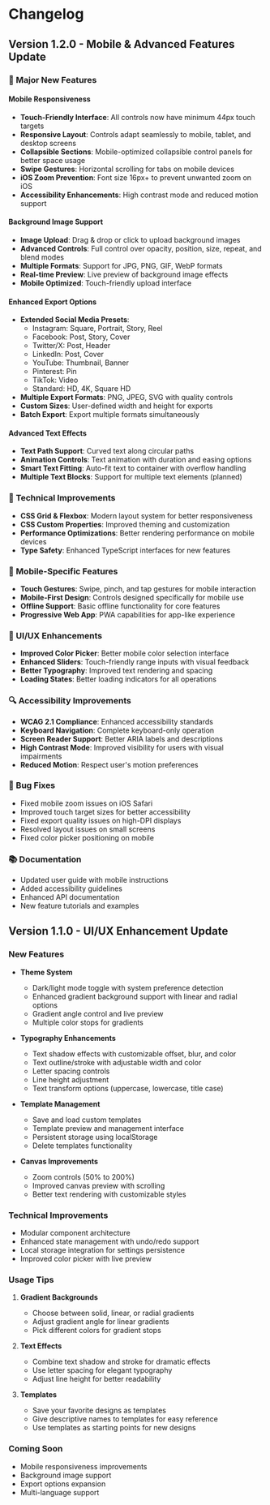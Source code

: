 # Changelog

## Version 1.2.0 - Mobile & Advanced Features Update

### 🎉 Major New Features

#### Mobile Responsiveness
- **Touch-Friendly Interface**: All controls now have minimum 44px touch targets
- **Responsive Layout**: Controls adapt seamlessly to mobile, tablet, and desktop screens
- **Collapsible Sections**: Mobile-optimized collapsible control panels for better space usage
- **Swipe Gestures**: Horizontal scrolling for tabs on mobile devices
- **iOS Zoom Prevention**: Font size 16px+ to prevent unwanted zoom on iOS
- **Accessibility Enhancements**: High contrast mode and reduced motion support

#### Background Image Support
- **Image Upload**: Drag & drop or click to upload background images
- **Advanced Controls**: Full control over opacity, position, size, repeat, and blend modes
- **Multiple Formats**: Support for JPG, PNG, GIF, WebP formats
- **Real-time Preview**: Live preview of background image effects
- **Mobile Optimized**: Touch-friendly upload interface

#### Enhanced Export Options
- **Extended Social Media Presets**:
  - Instagram: Square, Portrait, Story, Reel
  - Facebook: Post, Story, Cover
  - Twitter/X: Post, Header
  - LinkedIn: Post, Cover
  - YouTube: Thumbnail, Banner
  - Pinterest: Pin
  - TikTok: Video
  - Standard: HD, 4K, Square HD
- **Multiple Export Formats**: PNG, JPEG, SVG with quality controls
- **Custom Sizes**: User-defined width and height for exports
- **Batch Export**: Export multiple formats simultaneously

#### Advanced Text Effects
- **Text Path Support**: Curved text along circular paths
- **Animation Controls**: Text animation with duration and easing options
- **Smart Text Fitting**: Auto-fit text to container with overflow handling
- **Multiple Text Blocks**: Support for multiple text elements (planned)

### 🔧 Technical Improvements
- **CSS Grid & Flexbox**: Modern layout system for better responsiveness
- **CSS Custom Properties**: Improved theming and customization
- **Performance Optimizations**: Better rendering performance on mobile devices
- **Type Safety**: Enhanced TypeScript interfaces for new features

### 📱 Mobile-Specific Features
- **Touch Gestures**: Swipe, pinch, and tap gestures for mobile interaction
- **Mobile-First Design**: Controls designed specifically for mobile use
- **Offline Support**: Basic offline functionality for core features
- **Progressive Web App**: PWA capabilities for app-like experience

### 🎨 UI/UX Enhancements
- **Improved Color Picker**: Better mobile color selection interface
- **Enhanced Sliders**: Touch-friendly range inputs with visual feedback
- **Better Typography**: Improved text rendering and spacing
- **Loading States**: Better loading indicators for all operations

### 🔍 Accessibility Improvements
- **WCAG 2.1 Compliance**: Enhanced accessibility standards
- **Keyboard Navigation**: Complete keyboard-only operation
- **Screen Reader Support**: Better ARIA labels and descriptions
- **High Contrast Mode**: Improved visibility for users with visual impairments
- **Reduced Motion**: Respect user's motion preferences

### 🐛 Bug Fixes
- Fixed mobile zoom issues on iOS Safari
- Improved touch target sizes for better accessibility
- Fixed export quality issues on high-DPI displays
- Resolved layout issues on small screens
- Fixed color picker positioning on mobile

### 📚 Documentation
- Updated user guide with mobile instructions
- Added accessibility guidelines
- Enhanced API documentation
- New feature tutorials and examples

## Version 1.1.0 - UI/UX Enhancement Update

### New Features
- **Theme System**
  - Dark/light mode toggle with system preference detection
  - Enhanced gradient background support with linear and radial options
  - Gradient angle control and live preview
  - Multiple color stops for gradients

- **Typography Enhancements**
  - Text shadow effects with customizable offset, blur, and color
  - Text outline/stroke with adjustable width and color
  - Letter spacing controls
  - Line height adjustment
  - Text transform options (uppercase, lowercase, title case)

- **Template Management**
  - Save and load custom templates
  - Template preview and management interface
  - Persistent storage using localStorage
  - Delete templates functionality

- **Canvas Improvements**
  - Zoom controls (50% to 200%)
  - Improved canvas preview with scrolling
  - Better text rendering with customizable styles

### Technical Improvements
- Modular component architecture
- Enhanced state management with undo/redo support
- Local storage integration for settings persistence
- Improved color picker with live preview

### Usage Tips
1. **Gradient Backgrounds**
   - Choose between solid, linear, or radial gradients
   - Adjust gradient angle for linear gradients
   - Pick different colors for gradient stops

2. **Text Effects**
   - Combine text shadow and stroke for dramatic effects
   - Use letter spacing for elegant typography
   - Adjust line height for better readability

3. **Templates**
   - Save your favorite designs as templates
   - Give descriptive names to templates for easy reference
   - Use templates as starting points for new designs

### Coming Soon
- Mobile responsiveness improvements
- Background image support
- Export options expansion
- Multi-language support